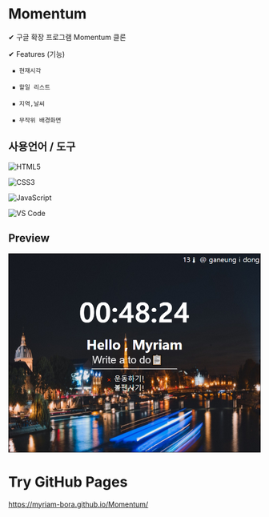 # Momentum
✔ 구글 확장 프로그램 Momentum 클론




✔ Features (기능)

	 ▪ 현재시각

	 ▪ 할일 리스트

	 ▪ 지역,날씨
	
	 ▪ 무작위 배경화면



## 사용언어 / 도구

![HTML5](https://img.shields.io/badge/-HTML5-%23E44D27?style=flat-square&logo=html5&logoColor=ffffff)

![CSS3](https://img.shields.io/badge/-CSS3-%231572B6?style=flat-square&logo=css3)

![JavaScript](https://img.shields.io/badge/-JavaScript-%23F7DF1C?style=flat-square&logo=javascript&logoColor=000000&labelColor=%23F7DF1C&color=%23FFCE5A)

![VS Code](http://img.shields.io/badge/-VS%20Code-007ACC?style=flat-square&logo=visual-studio-code)


## Preview
  ![momentum](screen-shot/momentum.PNG)
		

# Try GitHub Pages

https://myriam-bora.github.io/Momentum/
